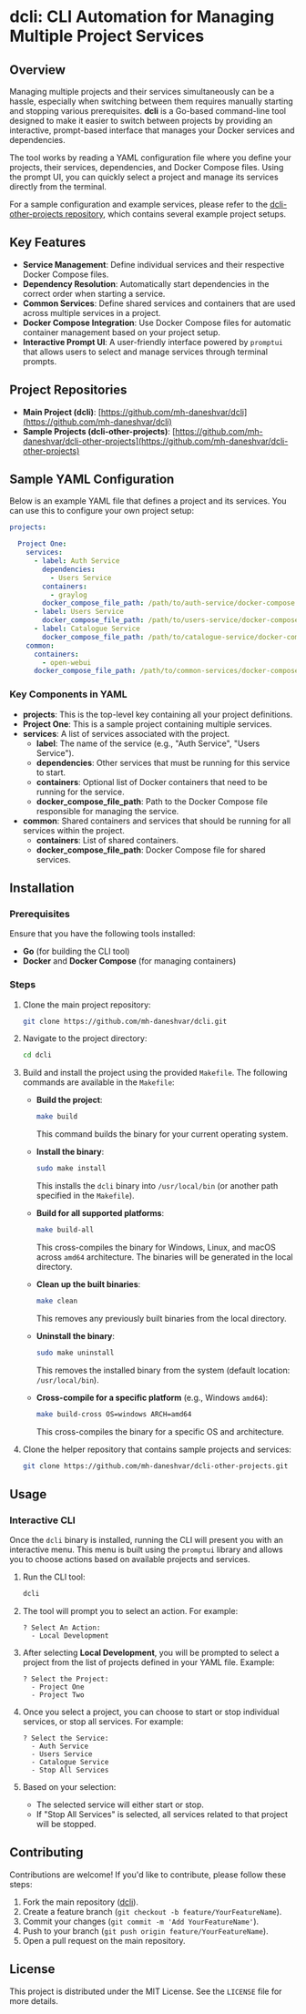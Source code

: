 # dcli: CLI Automation for Managing Multiple Project Services

## Overview

Managing multiple projects and their services simultaneously can be a hassle, especially when switching between them requires manually starting and stopping various prerequisites. **dcli** is a Go-based command-line tool designed to make it easier to switch between projects by providing an interactive, prompt-based interface that manages your Docker services and dependencies.

The tool works by reading a YAML configuration file where you define your projects, their services, dependencies, and Docker Compose files. Using the prompt UI, you can quickly select a project and manage its services directly from the terminal.

For a sample configuration and example services, please refer to the [dcli-other-projects repository](https://github.com/mh-daneshvar/dcli-other-projects), which contains several example project setups.

## Key Features

- **Service Management**: Define individual services and their respective Docker Compose files.
- **Dependency Resolution**: Automatically start dependencies in the correct order when starting a service.
- **Common Services**: Define shared services and containers that are used across multiple services in a project.
- **Docker Compose Integration**: Use Docker Compose files for automatic container management based on your project setup.
- **Interactive Prompt UI**: A user-friendly interface powered by `promptui` that allows users to select and manage services through terminal prompts.

## Project Repositories

- **Main Project (dcli)**: [https://github.com/mh-daneshvar/dcli](https://github.com/mh-daneshvar/dcli)
- **Sample Projects (dcli-other-projects)**: [https://github.com/mh-daneshvar/dcli-other-projects](https://github.com/mh-daneshvar/dcli-other-projects)

## Sample YAML Configuration

Below is an example YAML file that defines a project and its services. You can use this to configure your own project setup:

```yaml
projects:

  Project One:
    services:
      - label: Auth Service
        dependencies:
          - Users Service
        containers:
          - graylog
        docker_compose_file_path: /path/to/auth-service/docker-compose.yaml
      - label: Users Service
        docker_compose_file_path: /path/to/users-service/docker-compose.yaml
      - label: Catalogue Service
        docker_compose_file_path: /path/to/catalogue-service/docker-compose.yaml
    common:
      containers:
        - open-webui
      docker_compose_file_path: /path/to/common-services/docker-compose.yaml
```

### Key Components in YAML

- **projects**: This is the top-level key containing all your project definitions.
- **Project One**: This is a sample project containing multiple services.
- **services**: A list of services associated with the project.
    - **label**: The name of the service (e.g., "Auth Service", "Users Service").
    - **dependencies**: Other services that must be running for this service to start.
    - **containers**: Optional list of Docker containers that need to be running for the service.
    - **docker_compose_file_path**: Path to the Docker Compose file responsible for managing the service.
- **common**: Shared containers and services that should be running for all services within the project.
    - **containers**: List of shared containers.
    - **docker_compose_file_path**: Docker Compose file for shared services.

## Installation

### Prerequisites

Ensure that you have the following tools installed:

- **Go** (for building the CLI tool)
- **Docker** and **Docker Compose** (for managing containers)

### Steps

1. Clone the main project repository:

   ```bash
   git clone https://github.com/mh-daneshvar/dcli.git
   ```

2. Navigate to the project directory:

   ```bash
   cd dcli
   ```

3. Build and install the project using the provided `Makefile`. The following commands are available in the `Makefile`:

    - **Build the project**:

      ```bash
      make build
      ```
      This command builds the binary for your current operating system.

    - **Install the binary**:

      ```bash
      sudo make install
      ```
      This installs the `dcli` binary into `/usr/local/bin` (or another path specified in the `Makefile`).

    - **Build for all supported platforms**:

      ```bash
      make build-all
      ```
      This cross-compiles the binary for Windows, Linux, and macOS across `amd64` architecture. The binaries will be generated in the local directory.

    - **Clean up the built binaries**:

      ```bash
      make clean
      ```
      This removes any previously built binaries from the local directory.

    - **Uninstall the binary**:

      ```bash
      sudo make uninstall
      ```
      This removes the installed binary from the system (default location: `/usr/local/bin`).

    - **Cross-compile for a specific platform** (e.g., Windows `amd64`):

      ```bash
      make build-cross OS=windows ARCH=amd64
      ```
      This cross-compiles the binary for a specific OS and architecture.

4. Clone the helper repository that contains sample projects and services:

   ```bash
   git clone https://github.com/mh-daneshvar/dcli-other-projects.git
   ```

## Usage

### Interactive CLI

Once the `dcli` binary is installed, running the CLI will present you with an interactive menu. This menu is built using the `promptui` library and allows you to choose actions based on available projects and services.

1. Run the CLI tool:

   ```bash
   dcli
   ```

2. The tool will prompt you to select an action. For example:

   ```
   ? Select An Action:
     - Local Development
   ```

3. After selecting **Local Development**, you will be prompted to select a project from the list of projects defined in your YAML file. Example:

   ```
   ? Select the Project:
     - Project One
     - Project Two
   ```

4. Once you select a project, you can choose to start or stop individual services, or stop all services. For example:

   ```
   ? Select the Service:
     - Auth Service
     - Users Service
     - Catalogue Service
     - Stop All Services
   ```

5. Based on your selection:
    - The selected service will either start or stop.
    - If "Stop All Services" is selected, all services related to that project will be stopped.

## Contributing

Contributions are welcome! If you'd like to contribute, please follow these steps:

1. Fork the main repository ([dcli](https://github.com/mh-daneshvar/dcli)).
2. Create a feature branch (`git checkout -b feature/YourFeatureName`).
3. Commit your changes (`git commit -m 'Add YourFeatureName'`).
4. Push to your branch (`git push origin feature/YourFeatureName`).
5. Open a pull request on the main repository.

## License

This project is distributed under the MIT License. See the `LICENSE` file for more details.
